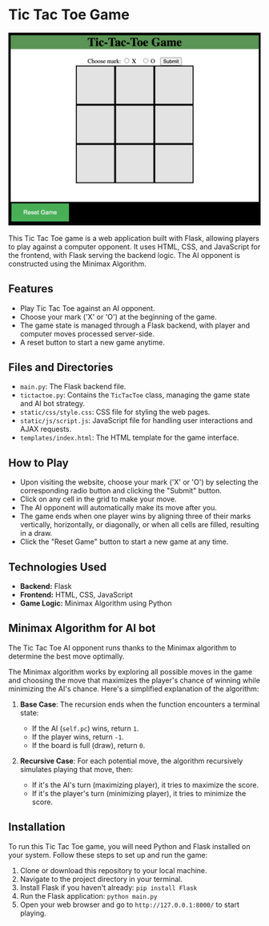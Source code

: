 # Tic Tac Toe Game

![Game Image](static/img/game.png)

This Tic Tac Toe game is a web application built with Flask, allowing players to play against a computer opponent. It uses HTML, CSS, and JavaScript for the frontend, with Flask serving the backend logic. The AI opponent is constructed using the Minimax Algorithm.

## Features

- Play Tic Tac Toe against an AI opponent.
- Choose your mark ('X' or 'O') at the beginning of the game.
- The game state is managed through a Flask backend, with player and computer moves processed server-side.
- A reset button to start a new game anytime.


## Files and Directories

- `main.py`: The Flask backend file.
- `tictactoe.py`: Contains the `TicTacToe` class, managing the game state and AI bot strategy.
- `static/css/style.css`: CSS file for styling the web pages.
- `static/js/script.js`: JavaScript file for handling user interactions and AJAX requests.
- `templates/index.html`: The HTML template for the game interface.

## How to Play

- Upon visiting the website, choose your mark ('X' or 'O') by selecting the corresponding radio button and clicking the "Submit" button.
- Click on any cell in the grid to make your move.
- The AI opponent will automatically make its move after you.
- The game ends when one player wins by aligning three of their marks vertically, horizontally, or diagonally, or when all cells are filled, resulting in a draw.
- Click the "Reset Game" button to start a new game at any time.

## Technologies Used

- **Backend:** Flask
- **Frontend:** HTML, CSS, JavaScript
- **Game Logic:** Minimax Algorithm using Python

## Minimax Algorithm for AI bot

The Tic Tac Toe AI opponent runs thanks to the Minimax algorithm to determine the best move optimally.

The Minimax algorithm works by exploring all possible moves in the game and choosing the move that maximizes the player's chance of winning while minimizing the AI's chance. Here's a simplified explanation of the algorithm:

1. **Base Case**: The recursion ends when the function encounters a terminal state:
   - If the AI (`self.pc`) wins, return `1`.
   - If the player wins, return `-1`.
   - If the board is full (draw), return `0`.

2. **Recursive Case**: For each potential move, the algorithm recursively simulates playing that move, then:
   - If it's the AI's turn (maximizing player), it tries to maximize the score.
   - If it's the player's turn (minimizing player), it tries to minimize the score.


## Installation

To run this Tic Tac Toe game, you will need Python and Flask installed on your system. Follow these steps to set up and run the game:

1. Clone or download this repository to your local machine.
2. Navigate to the project directory in your terminal.
3. Install Flask if you haven't already: `pip install Flask`
4. Run the Flask application: `python main.py`
5. Open your web browser and go to `http://127.0.0.1:8000/` to start playing.
